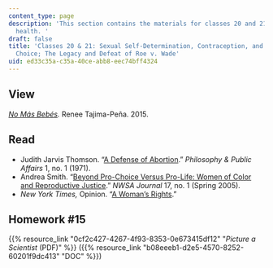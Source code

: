 ```yaml
---
content_type: page
description: 'This section contains the materials for classes 20 and 21 on reproductive
  health. '
draft: false
title: 'Classes 20 & 21: Sexual Self-Determination, Contraception, and Reproductive
  Choice; The Legacy and Defeat of Roe v. Wade'
uid: ed33c35a-c35a-40ce-abb8-eec74bff4324
---
```

## View

[*No Más Bebés*](https://www.pbs.org/independentlens/documentaries/no-mas-bebes/)*.* Renee Tajima-Peña. 2015.

## Read

- Judith Jarvis Thomson. “[A Defense of Abortion](https://spot.colorado.edu/~heathwoo/Phil160,Fall02/thomson.htm).” *Philosophy & Public Affairs* 1, no. 1 (1971). 
- Andrea Smith. “[Beyond Pro-Choice Versus Pro-Life: Women of Color and Reproductive Justice](https://www.jstor.org/stable/4317105).” *NWSA Journal* 17, no. 1 (Spring 2005). 
- *New York Times,* Opinion. “[A Woman’s Rights](https://www.nytimes.com/interactive/2018/12/28/opinion/pregnancy-women-pro-life-abortion.html).”

## Homework #15

{{% resource_link "0cf2c427-4267-4f93-8353-0e673415df12" "*Picture a Scientist* (PDF)" %}} ({{% resource_link "b08eeeb1-d2e5-4570-8252-60201f9dc413" "DOC" %}})